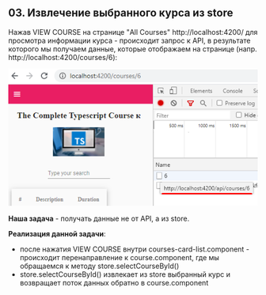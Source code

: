 ## 03. Извлечение выбранного курса из store

Нажав VIEW COURSE на странице "All Courses" http://localhost:4200/ для просмотра информации курса - происходит запрос к API, в результате которого мы получаем данные, которые отображаем на странице (напр. http://localhost:4200/courses/6):

![](./imgs/03.1.png)

**Наша задача** - получать данные не от API, а из store.

**Реализация данной задачи**:
- после нажатия VIEW COURSE внутри courses-card-list.component - происходит перенаправление к course.component, где мы обращаемся к методу store.selectCourseById()
- store.selectCourseById() извлекает из store выбранный курс и возвращает поток данных обратно в course.component